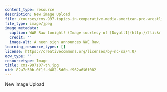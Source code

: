 ```yaml
---
content_type: resource
description: New image Upload
file: /courses/cms-997-topics-in-comparative-media-american-pro-wrestling-spring-2007/82a7c50b0f1fd4825d0bf962a656f002_cms-997s07-th.jpg
file_type: image/jpeg
image_metadata:
  caption: WWE Raw tonight! (Image courtesy of [Dwyatt1](http://flickr.com/photos/fightline/).)
  credit: ''
  image-alt: A neon sign announces WWE Raw.
learning_resource_types: []
license: https://creativecommons.org/licenses/by-nc-sa/4.0/
ocw_type: ''
resourcetype: Image
title: cms-997s07-th.jpg
uid: 82a7c50b-0f1f-d482-5d0b-f962a656f002
---
```

New image Upload